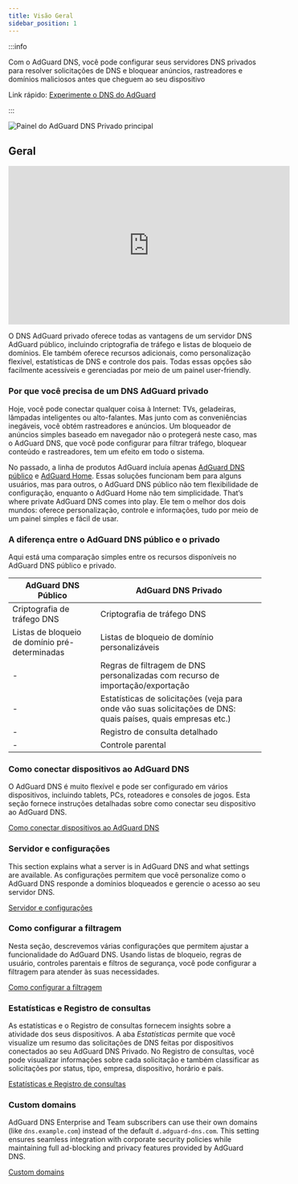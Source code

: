 ```yaml
---
title: Visão Geral
sidebar_position: 1
---
```


:::info

Com o AdGuard DNS, você pode configurar seus servidores DNS privados para resolver solicitações de DNS e bloquear anúncios, rastreadores e domínios maliciosos antes que cheguem ao seu dispositivo

Link rápido: [Experimente o DNS do AdGuard](https://agrd.io/download-dns)

:::

![Painel do AdGuard DNS Privado principal](https://cdn.adtidy.org/public/Adguard/Blog/private_adguard_dns/main.png)

## Geral

<iframe width="560" height="315" class="youtube-video" src="https://www.youtube-nocookie.com/embed/ME3_Ms9LO8M" title="Player de vídeo do YouTube" frameborder="0" allow="accelerometer; autoplay; clipboard-write; encrypted-media; gyroscope; picture-in-picture" allowfullscreen></iframe>

O DNS AdGuard privado oferece todas as vantagens de um servidor DNS AdGuard público, incluindo criptografia de tráfego e listas de bloqueio de domínios. Ele também oferece recursos adicionais, como personalização flexível, estatísticas de DNS e controle dos pais. Todas essas opções são facilmente acessíveis e gerenciadas por meio de um painel user-friendly.

### Por que você precisa de um DNS AdGuard privado

Hoje, você pode conectar qualquer coisa à Internet: TVs, geladeiras, lâmpadas inteligentes ou alto-falantes. Mas junto com as conveniências inegáveis, você obtém rastreadores e anúncios. Um bloqueador de anúncios simples baseado em navegador não o protegerá neste caso, mas o AdGuard DNS, que você pode configurar para filtrar tráfego, bloquear conteúdo e rastreadores, tem um efeito em todo o sistema.

No passado, a linha de produtos AdGuard incluía apenas [AdGuard DNS público](../public-dns/overview.md) e [AdGuard Home](https://github.com/AdguardTeam/AdGuardHome). Essas soluções funcionam bem para alguns usuários, mas para outros, o AdGuard DNS público não tem flexibilidade de configuração, enquanto o AdGuard Home não tem simplicidade. That’s where private AdGuard DNS comes into play. Ele tem o melhor dos dois mundos: oferece personalização, controle e informações, tudo por meio de um painel simples e fácil de usar.

### A diferença entre o AdGuard DNS público e o privado

Aqui está uma comparação simples entre os recursos disponíveis no AdGuard DNS público e privado.

| AdGuard DNS Público                            | AdGuard DNS Privado                                                                                           |
| ---------------------------------------------- | ------------------------------------------------------------------------------------------------------------- |
| Criptografia de tráfego DNS                    | Criptografia de tráfego DNS                                                                                   |
| Listas de bloqueio de domínio pré-determinadas | Listas de bloqueio de domínio personalizáveis                                                                 |
| -                                              | Regras de filtragem de DNS personalizadas com recurso de importação/exportação                                |
| -                                              | Estatísticas de solicitações (veja para onde vão suas solicitações de DNS: quais países, quais empresas etc.) |
| -                                              | Registro de consulta detalhado                                                                                |
| -                                              | Controle parental                                                                                             |


<!-- ## How to set up private AdGuard DNS

### For devices that support DoH, DoT, and DoQ

1. Go to your [AdGuard DNS dashboard](https://agrd.io/download-dns) (if not logged in, log in using your AdGuard account)
1. Click *Connect device* and follow on-screen instructions

:::note Supported platforms:

- Android
- iOS
- Windows
- Mac
- Linux
- Routers
- Gaming consoles
- Smart TVs

:::

Every device that you add in the AdGuard DNS panel has its own unique address that can be used if the device supports modern encrypted DNS protocols (DoH, DoT, and DoQ).

### For devices that do not support DoH, DoT, and DoQ

If the device does not support encrypted DNS and you have to use plain DNS, there are two more ways to allow AdGuard DNS to recognize the device — use dedicated IP addresses or link device's IP address.

:::note

Use plain DNS addresses only if you have no other options: this reduces the security of DNS requests. If you decide to use plain DNS, we recommend that you choose dedicated IP addresses.

:::

#### Dedicated IP addresses

For every device that you connect to AdGuard DNS, you'll be offered two dedicated IPv6 addresses that you can enter in your device settings. Using both IPv6 addresses is not mandatory, but often devices might request you to enter two IPv6 addresses.

When you connect to them, AdGuard DNS will be able to determine which particular device is sending DNS requests and display statistics for it. And you'll be able to configure DNS rules specifically for this device.

Unfortunately, not all service providers offer IPv6 support, and not all devices allow you to configure IPv6 addresses. If this is your case, you may have to rely on the Linked IP method.

#### Linked IP

If you connect your device to AdGuard DNS via Linked IP, the service will count all plain DNS requests coming from that IP address towards that "device". With this connection method, you would have to reconnect manually or through a special program each time the device's IP changes, which happens after each reboot.

The only requirement for linking IP is that **it must be a residential IP address**.

:::note

A residential IP address is an IP address assigned to a device connected to a residential ISP. It is typically associated with a physical location and is allocated to individual homes or apartments. Residential IP addresses are used by regular Internet users for their everyday online activities, such as browsing the web, accessing social media platforms, sending emails, or streaming content.

:::

If you're trying to link a residential IP address and AdGuard DNS does not allow you to do that, please contact our support team at support@adguard-dns.io.

## Private AdGuard DNS features

### Statistics

In the *Statistics* tab you can see all the summarized statistics on DNS queries made by devices connected to your Private AdGuard  DNS. It shows the total number and geography of requests, the number of blocked requests, the list of companies the requests were addressed to, requests types and top requested domains.

![Private AdGuard DNS dashboard statistics](https://cdn.adtidy.org/public/Adguard/Blog/private_adguard_dns/statistics.png)

### Traffic destination

This feature shows you where DNS requests sent by your devices go. On top of seeing the map of request destinations, you can filter the information by date, device and country.

![Private AdGuard DNS dashboard traffic](https://cdn.adtidy.org/public/Adguard/Blog/private_adguard_dns/traffic_destination.png)

### Companies

This tab allows you to quickly check which companies send the most requests, and which companies have the most blocked requests.

![Private AdGuard DNS dashboard companies](https://cdn.adtidy.org/public/Adguard/Blog/private_adguard_dns/companies.png)

### Query log

This is a detailed log where you can check out the information on every single request and also sort requests by status, type, company, device, time, country.

![Private AdGuard DNS dashboard query log](https://cdn.adtidy.org/public/Adguard/Blog/private_adguard_dns/query_log.png)

## Server settings

This section features a range of settings allowing you to customize the operation of private AdGuard DNS, ensuring the Internet functions exactly as you desire.

### Blocklists management

The *Blocklists* feature allows you to specify which domains you want to block and which you don't. Choose from a variety of blocklists for different purposes.

![Private AdGuard DNS dashboard blocklists](https://cdn.adtidy.org/public/Adguard/Blog/private_adguard_dns/blocklists.png)

### Security settings

Even if you're aware of all the tricks online scammers use, there's always a risk you'll accidentally click a malicious link. To protect yourself from such accidents, go to the *Security settings* section and check the boxes next to the options listed there.

The *Block malicious, phishing, and scam domains* feature will block domains found in the dedicated database. And the *Block newly registered domains* will block all domains registered less than 30 days ago, which are often considered risky for your online privacy.

### Parental control

To protect your child from online content you deem inappropriate, set up and activate the *Parental control* option. In addition to options such as "adult content" blocking and safe search, we've added the ability to manually specify domains for blocking and set a schedule for the *Parental control* to work accordingly.

![Parental control](https://cdn.adtidy.org/public/Adguard/Blog/private_adguard_dns/parental_control.png)

### User rules

For cases where pre-installed blocklists with thousands of rules are not enough, we have a handy feature called *User rules*. Here you can manually add custom rules to block/unblock a specific domain or import custom rule lists (see [DNS filtering rules syntax](../general/dns-filtering-syntax.md)). You can export the lists.

![Private AdGuard DNS dashboard user rules](https://cdn.adtidy.org/public/Adguard/Blog/private_adguard_dns/import.png)

### DNS-over-HTTPS with authentication

DNS-over-HTTPS with authentication provides a login and password to connect to the server. This can limit access to unauthorized users and increase security.

To enable this feature, go to *Server settings* → *Devices* → *Settings* and change the DNS server to the one with authentication. Select *Deny other protocols* to disable alternative protocol usage, ensuring exclusive DNS-over-HTTPS authentication and blocking third-party access.

![DNS-over-HTTPS with authentication](https://cdn.adtidy.org/content/release_notes/dns/v2-7/http-auth/http-auth-en.png)

## Advanced

Here you can set the way AdGuard DNS must respond to blocked domains:

- Default — zero IP address
- NXDOMAIN — the domain does not exist
- REFUSED — the server has refused to process the request
- Custom IP — you can manually specify an IP address

Additionally, you can adjust the *Time to live* (TTL) setting. This parameter defines the time period (in seconds) that a client device caches the response to a DNS request. A higher TTL means that even if a previously blocked domain is unblocked, it may still appear as blocked for a while. A TTL of 0 indicates that the device does not cache responses.

In the Advanced section, there are three options that can be customized:

- Block access to iCloud Private Relay. Devices that use iCloud Private Relay may ignore DNS settings. Enabling this option ensures that AdGuard DNS can effectively protect your device.
- Block Firefox canary domain. This setting prevents Firefox from automatically switching to its DoH resolver when AdGuard DNS is set as the system-wide DNS service.
- Log IP addresses. If this option is enabled, IP addresses associated with incoming DNS requests will be recorded and displayed in the Query log.

### Access settings

Here you can manage an access to your DNS server by configuring the following settings:

- Allowed clients. Specify which clients are permitted to use your DNS server. Please note that allowed clients are not counted in added access rules, only disallowed clients and domains

![Added rules](https://cdn.adtidy.org/content/kb/dns/private/rules_added.png)

- Disallowed clients. List clients that are denied to use your DNS server
- Disallowed domains. Specify domain names that will be denied access to your DNS server. Wildcards and DNS filtering rules can also be listed here

:::note

If you only want to use DNS on certain AS numbers or IP addresses, you should block everything else in the Disallowed clients field. Simply allowing only the necessary numbers and addresses in the *Allowed clients* field won’t be enough.

:::

By setting up these options, you can control who uses your DNS server and prevent potential DDoS attacks. Requests that are not allowed will not appear in your Query log, and they are free of charge.-->

### Como conectar dispositivos ao AdGuard DNS

O AdGuard DNS é muito flexível e pode ser configurado em vários dispositivos, incluindo tablets, PCs, roteadores e consoles de jogos. Esta seção fornece instruções detalhadas sobre como conectar seu dispositivo ao AdGuard DNS.

[Como conectar dispositivos ao AdGuard DNS](/private-dns/connect-devices/connect-devices.md)

### Servidor e configurações

This section explains what a server is in AdGuard DNS and what settings are available. As configurações permitem que você personalize como o AdGuard DNS responde a domínios bloqueados e gerencie o acesso ao seu servidor DNS.

[Servidor e configurações](/private-dns/server-and-settings/server-and-settings.md)

### Como configurar a filtragem

Nesta seção, descrevemos várias configurações que permitem ajustar a funcionalidade do AdGuard DNS. Usando listas de bloqueio, regras de usuário, controles parentais e filtros de segurança, você pode configurar a filtragem para atender às suas necessidades.

[Como configurar a filtragem](/private-dns/setting-up-filtering/blocklists.md)

### Estatísticas e Registro de consultas

As estatísticas e o Registro de consultas fornecem insights sobre a atividade dos seus dispositivos. A aba *Estatísticas* permite que você visualize um resumo das solicitações de DNS feitas por dispositivos conectados ao seu AdGuard DNS Privado. No Registro de consultas, você pode visualizar informações sobre cada solicitação e também classificar as solicitações por status, tipo, empresa, dispositivo, horário e país.

[Estatísticas e Registro de consultas](/private-dns/statistics-and-log/statistics.md)

### Custom domains

AdGuard DNS Enterprise and Team subscribers can use their own domains (like `dns.example.com`) instead of the default `d.adguard-dns.com`. This setting ensures seamless integration with corporate security policies while maintaining full ad-blocking and privacy features provided by AdGuard DNS.

[Custom domains](/private-dns/custom-domains.md)
